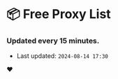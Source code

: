 # :package: Free Proxy List
### Updated every 15 minutes.

- Last updated: `2024-08-14 17:30`

:heart:
